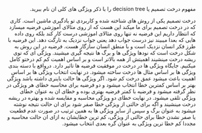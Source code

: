 <div dir="rtl">
 مفهوم درخت تصمیم یا decision tree را با ذکر ویژگی های کلی ان نام ببرید.
 
درخت تصمیم یکی از روش های شناخته شده و کاربردی تو یادگیری ماشین است.
 کاری که در درخت تصمیم برای ما میکند این هست که از روی مثالای آموزشی فرضیه میسازد که انتظار داریم این فرضیه نه تنها روی مثالای اموزشی درست کار کند بلکه روی داده هایی که بعدا میبیند نیز درست جواب دهد یعنی جواب نزدیک به تارگت دهد. این فرضیه با طرز فکر انسان نزدیک است و با منطق انسان سازگار هست.
 فرضیه در این روش به شکل درخت است که نودها ویژگی ها و برگ ها نتیجه گیری میشیند.
 ویژگی ای که توی ریشه درخت مینشیند اهمیتش از همه بالاتر است و بر اساس اهمیت کم کم درختو کامل میکنیم. جایگاه ویژگی ها در درخت در موفقیت فرضیه ها تاثیر دارد. درواقع با دسته بندی ویژگی ها بر اساس مثال ها درخت ساخته میشود.
 در نهایت انتخاب ویژگی ها بر اساس اهمیت باعث میشود عمق درخت کم شود.
 اگر ویژگی ها حالت باینری داشته باشد ویژگی بهتر بر اساس کمترین خطا انتخاب میشود و دو فرضیه برای محاسبه خطای هر ویژگی در نظر گرفته میشود و فرضیه با کمتر فرضیه بهتری بوده و خطای ان به عنوان خطای ویژگی تلقی میشود. در نهایت خطای دو ویژگی محاسبه و مقایسه شده و بهتره در ریشه درخت مینشیند و اگه برای حالتی از ویژگی خطا صفر شود برای ان حالت نتیجه نوشته میشود به عنوان برگ و سپس از سایر ویژگی ها به همین ترتیب در صورت عدم قطعیت یا صفر نشدن خطا برای حالتی از ویژگی،  کم ترین خطایشان به ازای ان حالت محاسبه و مجددا کم خطا ترین ویژگی به عنوان گره بعدی انتخاب میشود.
 
  </div>
